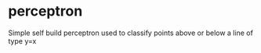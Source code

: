 # perceptron

Simple self build perceptron used to classify points above or below a line of type y=x